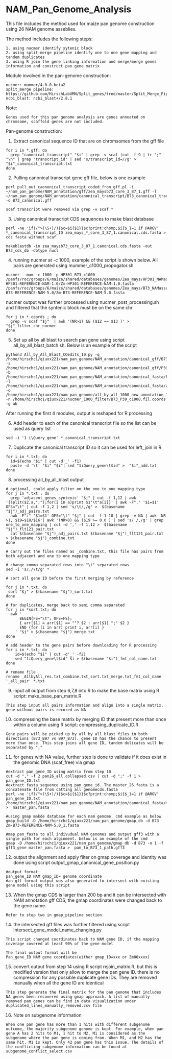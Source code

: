 # NAM_Pan_Genome_Analysis

This file includes the method used for maize pan genome construction using 26 NAM genome asseblies.

The method includes the following steps: 
```
1. using nucmer identify sytenic block
2. using split-merge pipeline identify one to one gene mapping and tandem duplicates 
3. using R join the gene linking information and merge/merge genes information and construct pan gene matrix 
```

Module involved in the pan-genome construction:
```
nucmer: mummer/4.0.0.beta2
split_merge pipeline: https://github.com/HirschLabUMN/Split_genes/tree/master/Split_Merge_Pipeline
ncbi_blast: ncbi_blast+/2.8.1
```

Note:
```
Genes used for this pan genome analysis are genes annoated on chromsome, scaffold genes are not included. 
```

Pan-genome construction:
1. Extract canonical sequence ID that are on chromsomes from the gff file 
```
for i in *.gff; do
  grep "canonical_transcript" "$i" | grep -v scaf |cut -f 9 | tr ";" "\n" | grep "transcript_id" | sed 's/transcript_id=//g' > "$i"_canonical_transcript.txt
done  
```
2. Pulling canonical transcript gene gff file, below is one example 
```
perl pull_out_caononical_transcript_coded_from_gff.pl -i ~/nam_pan_genome/NAM_annotation/gff/zea_maysb73_core_3_87_1.gff -l  ~/nam_pan_genome/NAM_annotation/canonical_transcript/B73_canonical_transcript.txt -o B73_canonical.gff

scaf transcript were removed via grep -v scaf * 
```
3. Using canonical transcript CDS sequences to make blast database 
```
perl -ne 'if(/^>(\S+)/){$c=$i{$1}}$c?print:chomp;$i{$_}=1 if @ARGV' *_canonical_transcript_ID zea_mays_*_core_3_87_1.canonical.cds.fasta >  cds fasta without scaf

makeblastdb -in zea_maysb73_core_3_87_1.canonical.cds.fasta -out B73_cds_db -dbtype nucl
```
4. running nucmer at -c 1000, example of the script is shown below. All pairs are generated using mummer_c1000_propogator.sh 
```
nucmer --mum -c 1000 -p HP301_B73_c1000 /panfs/roc/groups/6/maize/shared/databases/genomes/Zea_mays/HP301_NAMassembly/Zm-HP301-REFERENCE-NAM-1.0/Zm-HP301-REFERENCE-NAM-1.0.fasta /panfs/roc/groups/6/maize/shared/databases/genomes/Zea_mays/B73_NAMassembly/Zm-B73-REFERENCE-NAM-5.0/Zm-B73-REFERENCE-NAM-5.0.fasta
```
nucmer output was further processed using nucmer_post_processing.sh
and filtered that the syntenic block must be on the same chr
```
for j in *.coords ; do
  grep -v scaf "$j"  | awk '(NR>1) && ($12 == $13 )' > "$j"_filter_chr_nucmer 
done 
```

5. Set up all by all blast to search pan gene using script all_by_all_blast_batch.sh. Below is an example of the script
```
python3 All_by_All_Blast_COedits_10.py -q /home/hirschc1/qiuxx221/nam_pan_genome/NAM_annotation/canonical_gff/B73_canonical.gff -s /home/hirschc1/qiuxx221/nam_pan_genome/NAM_annotation/canonical_gff/P39_canonical.gff -b /home/hirschc1/qiuxx221/nam_pan_genome/NAM_annotation/canonical_fasta/P39_cds_db -l /home/hirschc1/qiuxx221/nam_pan_genome/NAM_annotation/canonical_fasta/zea_maysb73_core_3_87_1.canonical.cds.fasta -o /home/hirschc1/qiuxx221/nam_pan_genome/all_by_all_1000_new_annotation_10_filter_nucmer/B73_P39_AllbyAll_res.txt -n /home/hirschc1/qiuxx221/nucmer_1000_filter/B73_P39_c1000.fil.coords -g ab
```
After running the first 4 modules, output is reshaped for R processing

6. Add header to each of the canonical transcript file so the list can be used as query list 
```
sed -i '1 i\Query_gene' *_canonical_transcript.txt 
```
7. Duplicate the canonical transcript ID so it can be used for left_join in R
```
for i in *.txt; do
  id=$(echo "$i" | cut -d'_' -f1)
  paste -d '\t' "$i" "$i"| sed "1iQuery_gene\t$id" >  "$i"_add.txt
done 
```

8. processing all_by_all_blast output 
```
# optional, could apply filter on the one to one mapping type
for j in *.txt ; do
  grep 'adjacent_genes_syntenic' "$j" | cut -f 1,12 | awk '{split($2,a,";");for(i in a)print $1"\t"a[i]}' | awk -F"," '$1=$1' OFS="\t" | cut -f 1,2 | sed 's/\t/,/g' >  $(basename "$j")_adj_pairs.txt 
  awk -F":" '$1=$1' OFS="\t" "$j" | cut -f 1-18 | grep -v NA | awk 'NR >1, $19=$18/$16'| awk '(NR>0) && ($19 >= 0.0 )'| sed 's/ /,/g' | grep one_to_one_mapping | cut -d ',' -f 1,12 >  $(basename "$j")_flt121_pair.txt 
  cat $(basename "$j")_adj_pairs.txt $(basename "$j")_flt121_pair.txt  > $(basename "$j")_combine.txt
done

# carry out the files named as _combine.txt, this file has pairs from both adjacent and one to one mapping type

# change comma separated rows into "\t" separated rows 
sed -i 's/,/\t/g' *

# sort all gene ID before the first merging by reference 

for j in *.txt; do
 sort "$j" > $(basename "$j")_sort.txt
done 

# for duplicates, merge back to semi comma separated 
for j in *sort.txt; do
  awk '
      BEGIN{FS="\t"; OFS=FS}; 
      { arr[$1] = arr[$1] == ""? $2 : arr[$1] ";" $2 }   
      END {for (i in arr) print i, arr[i] }
    ' "$j" > $(basename "$j")_merge.txt
done 

# add header to the gene pairs before downloading for R processing 
for i in *.txt; do
    id=$(echo "$i" | cut -d'_' -f2)
    sed "1iQuery_gene\t$id" $i > $(basename "$i")_fmt_col_name.txt
done

# rename file 
rename _AllbyAll_res.txt_combine.txt_sort.txt_merge.txt_fmt_col_name '_all_pair' *.txt
```

9. input all output from step 6,7,8 into R to make the base matrix using R script: make_base_pan_matrix.R
```
This step input all pairs information and align into a single matrix. gene without pairs is recored as NA 
```

10. compressing the base matrix by merging ID that present more than once within a column using R script: compressing_duplicate_ID.R
```
Gene pairs will be picked up by all by all blast files in both directions (B73_B97 vs B97_B73). gene ID has the chance to present more than once. This step joins all gene ID, tandem dulicates will be separated by ";"
```

11. for genes with NA value, further step is done to validate if it does exist in the genomic DNA (scaf_free) via gmap
```
#extract pan_gene_ID using matrix from step 10
cut -d "," -f 2 pan26_all.collapsed.csv | cut -d ";" -f 1 > pan_gene_ID.txt
#extract fasta sequence using pan_gene_id. The master_26.fasta is a concatenate file from catting all genomecds.fasta 
perl -ne 'if(/^>(\S+)/){$c=$i{$1}}$c?print:chomp;$i{$_}=1 if @ARGV' pan_gene_ID.txt /home/hirschc1/qiuxx221/nam_pan_genome/NAM_annotation/canonical_fasta/master_26.fasta >  master_pan.fasta 

#using gmap makde database for each nam genome. cmd example as below
gmap_build -D /home/hirschc1/qiuxx221/nam_pan_genome/gmap_db -d B73 Zm-B73-REFERENCE-NAM-5.0_1.fasta

#map pan_fasta to all indivudual NAM genomes and output gff3 with a single path for each alginment. below is an example of the cmd 
gmap -D /home/hirschc1/qiuxx221/nam_pan_genome/gmap_db -d B73 -n 1 -f gff3_gene master_pan.fasta >  pan_to_B73_1_path.gff3
```

12.  output the alignment and apply filter on gmap coverage and identity was done using script output_gmap_canonical_gene_position.py 
```
#output format: 
pan_gene_ID NAM gmap_ID= genome coordinate 
#an gff format output was also generated to intersect with existing gene model using this script 
```

13. When the gmap CDS is larger than 200 bp and it can be intersected with NAM annotation gff CDS, the gmap coordinates were changed back to the gene name.

```
Refer to step two in gmap_pipeline section
```

14. the intersected gff files was further filtered using script intersect_gene_model_name_changing.py
```
This script changed coordinates back to NAM gene ID, if the mapping coverage covered at least 90% of the gene model

The final output format will be 
Pan_gene_ID NAM gene coordiates(either gmap_ID=xxx or Zm00xxxx)
```
15. convert output from step 14 using R script rejoin_matrix.R, but this is modified version that only allow to merge the pan gene ID. there is no compression for any possible duplicate gene IDs. They are removed manually when all the gene ID are identical
```
This step generate the final matrix for the pan genome that includes NA genes been recovered using gmap approach. A list of manually removed pan genes can be find in data visualization under duplicated_lines_manually_removed.csv file
```

16. Note on subgenome information
```
When one pan gene has more than 1 hits with different subgenome outcome, the majority subgenome genome is kept. For example, when pan gene A has 2 hits to M1, 1 hit to M2, M1 is considered as the subgenome where the pan gene is coming from. When M1, and M2 has the same hit, M1 is kept. Only 42 pan gene has this issue. The details of the conflicting subgenome information can be found at subgenome_conflict_select.csv
```
